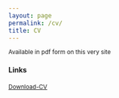 ```yaml
---
layout: page
permalink: /cv/
title: CV
---
```


<sup>Available in pdf form on this very site

#### Links

<sup>[Download-CV](./nrupatunga-cv.pdf)</sup>
